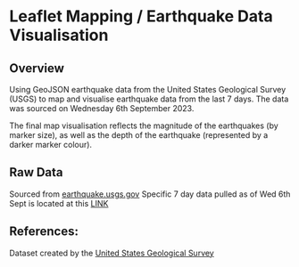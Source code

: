 # Leaflet Mapping / Earthquake Data Visualisation

## Overview

Using GeoJSON earthquake data from the United States Geological Survey (USGS) to map and visualise earthquake data from the last 7 days.
The data was sourced on Wednesday 6th September 2023.

The final map visualisation reflects the magnitude of the earthquakes (by marker size), as well as the depth of the earthquake (represented by a darker marker colour). 

## Raw Data
Sourced from [earthquake.usgs.gov](https://earthquake.usgs.gov/earthquakes/feed/v1.0/geojson.php)
Specific 7 day data pulled as of Wed 6th Sept is located at this [LINK](https://earthquake.usgs.gov/earthquakes/feed/v1.0/summary/all_week.geojson)

## References:
Dataset created by the [United States Geological Survey](https://earthquake.usgs.gov/earthquakes/feed/v1.0/geojson.php)
